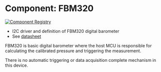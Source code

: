 # Component: FBM320

[![Component Registry](https://components.espressif.com/components/espressif/fbm320/badge.svg)](https://components.espressif.com/components/espressif/fbm320)

* I2C driver and definition of FBM320 digital barometer
* See [datasheet](http://www.fmti.com.tw/fmti689/program_download/good/201702101732113548.pdf)

FBM320 is basic digital barometer where the host MCU is responsible for calculating the calibrated pressure and triggering the measurement.

There is no automatic triggering or data acquisition complete mechanism in this device.

